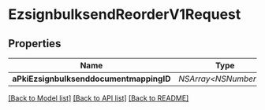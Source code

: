 # EzsignbulksendReorderV1Request

## Properties
Name | Type | Description | Notes
------------ | ------------- | ------------- | -------------
**aPkiEzsignbulksenddocumentmappingID** | **NSArray&lt;NSNumber*&gt;*** |  | 

[[Back to Model list]](../README.md#documentation-for-models) [[Back to API list]](../README.md#documentation-for-api-endpoints) [[Back to README]](../README.md)


